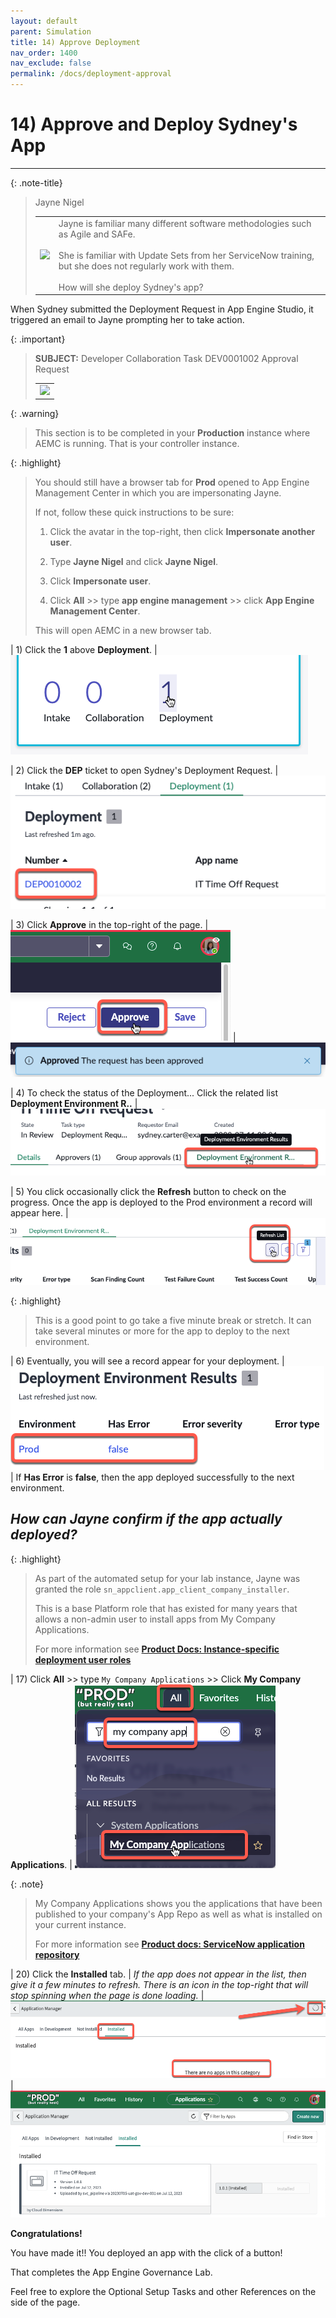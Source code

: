 ```yaml
---
layout: default
parent: Simulation
title: 14) Approve Deployment
nav_order: 1400
nav_exclude: false
permalink: /docs/deployment-approval
---
```


# 14) Approve and Deploy Sydney's App

---

{: .note-title}
> Jayne Nigel
> <table>
> <tbody>
> <tr>
> <td>
> <img src="https://creatorworkflowsnow.github.io/lab-aemc-utah/assets/images/2023-03-28-16-42-23.png">
> </td>
> <td>
> Jayne is familiar many different software methodologies such as Agile and SAFe.<br/> 
> <br/>
> She is familiar with Update Sets from her ServiceNow training, but she does not regularly work with them.<br/>
> <br/>
> How will she deploy Sydney's app?
> </td>
> </tr>
> </tbody>
> </table>

When Sydney submitted the Deployment Request in App Engine Studio, it triggered an email to Jayne prompting her to take action.

{: .important}
> **SUBJECT:** Developer Collaboration Task DEV0001002 Approval Request
> <table>
> <tbody>
> <tr>
> <td>
> <img src="https://creatorworkflowsnow.github.io/lab-aemc-utah/assets/images/2023-07-11-22-07-39.png">
> </td>
> </tr>
> </tbody>
> </table>

{: .warning}
>This section is to be completed in your **Production** instance where AEMC is running. That is your controller instance. 

{: .highlight}
> You should still have a browser tab for **Prod** opened to App Engine Management Center in which you are impersonating Jayne. 
>
> If not, follow these quick instructions to be sure:
>
> 1) Click the avatar in the top-right, then click **Impersonate another user**.
>
> 2) Type **Jayne Nigel** and click **Jayne Nigel**.
>
> 3) Click **Impersonate user**.
>
> 4) Click **All** >> type **app engine management** >> click **App Engine Management Center**.
>
> This will open AEMC in a new browser tab.

| 1) Click the **1** above **Deployment**.
| ![](../assets/images/2023-07-11-22-12-55.png)

| 2) Click the **DEP** ticket to open Sydney's Deployment Request. 
| ![](../assets/images/2023-07-11-22-15-03.png)

| 3) Click **Approve** in the top-right of the page. 
| ![](../assets/images/2023-07-11-16-56-47.png)
| ![](../assets/images/2023-07-11-17-01-13.png)

| 4) To check the status of the Deployment... Click the related list **Deployment Environment R..**
| ![](../assets/images/2023-07-11-22-17-50.png)

| 5) You click occasionally click the **Refresh** button to check on the progress. Once the app is deployed to the Prod environment a record will appear here. 
| ![](../assets/images/2023-07-11-22-18-45.png)

{: .highlight}
> This is a good point to go take a five minute break or stretch. It can take several minutes or more for the app to deploy to the next environment.

| 6) Eventually, you will see a record appear for your deployment. 
| ![](../assets/images/2023-07-11-22-20-02.png)
| If **Has Error** is **false**, then the app deployed successfully to the next environment. 

## ***How can Jayne confirm if the app actually deployed?***

{: .highlight}
> As part of the automated setup for your lab instance, Jayne was granted the role ```sn_appclient.app_client_company_installer```.
>
> This is a base Platform role that has existed for many years that allows a non-admin user to install apps from My Company Applications.
>
> For more information see **[Product Docs: Instance-specific deployment user roles](https://docs.servicenow.com/csh?topicname=delegated_deployment_user_roles.html&version=latest)**

| 17) Click **All** >> type ```My Company Applications``` >> Click **My Company Applications**.
| ![](../assets/images/2023-07-11-22-22-05.png)

{: .note}
> My Company Applications shows you the applications that have been published to your company's App Repo as well as what is installed on your current instance. 
>
> For more information see **[Product docs: ServiceNow application repository](https://docs.servicenow.com/csh?topicname=app-repo.html&version=latest)**

| 20) Click the **Installed** tab.
| *If the app does not appear in the list, then give it a few minutes to refresh.  There is an icon in the top-right that will stop spinning when the page is done loading.*
| ![](../assets/images/2023-07-11-22-23-47.png)
| ![](../assets/images/2023-07-12-08-29-21.png)

**Congratulations!**  

You have made it!! You deployed an app with the click of a button!

That completes the App Engine Governance Lab.

Feel free to explore the Optional Setup Tasks and other References on the side of the page. 
